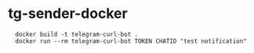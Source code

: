 # tg-sender-docker
```shell
  docker build -t telegram-curl-bot . 
  docker run --rm telegram-curl-bot TOKEN CHATID "test notification"
```
